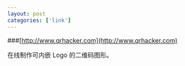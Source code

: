 ```yaml
---
layout: post
categories: ['link']
---
```


###[http://www.qrhacker.com](http://www.qrhacker.com)

在线制作可内嵌 Logo 的二维码图形。
